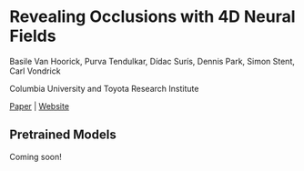 # Revealing Occlusions with 4D Neural Fields

Basile Van Hoorick, Purva Tendulkar, Dídac Surís, Dennis Park, Simon Stent, Carl Vondrick

Columbia University and Toyota Research Institute

[Paper](https://arxiv.org/pdf/2204.10916.pdf) | [Website](https://occlusions.cs.columbia.edu/)

## Pretrained Models

Coming soon!
